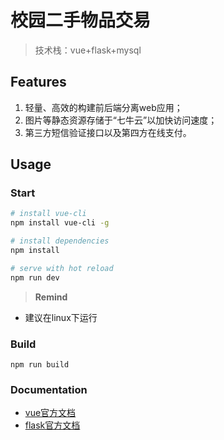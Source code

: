 # 校园二手物品交易
> 技术栈：vue+flask+mysql


## Features
1. 轻量、高效的构建前后端分离web应用；
2. 图片等静态资源存储于“七牛云”以加快访问速度；
3. 第三方短信验证接口以及第四方在线支付。


## Usage

### Start
```bash
# install vue-cli
npm install vue-cli -g

# install dependencies
npm install

# serve with hot reload
npm run dev
```


> **Remind**
- 建议在linux下运行


### Build
```
npm run build
```


### Documentation

- [vue官方文档](https://cn.vuejs.org/)
- [flask官方文档](http://flask.pocoo.org/)
